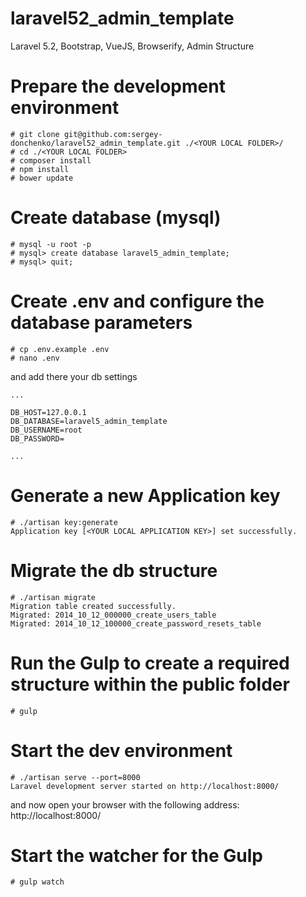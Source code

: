 # laravel52_admin_template
Laravel 5.2, Bootstrap, VueJS, Browserify, Admin Structure

# Prepare the development environment
```shell
# git clone git@github.com:sergey-donchenko/laravel52_admin_template.git ./<YOUR LOCAL FOLDER>/
# cd ./<YOUR LOCAL FOLDER>
# composer install
# npm install
# bower update
```
# Create database (mysql)
```shell
# mysql -u root -p
# mysql> create database laravel5_admin_template;
# mysql> quit;
```

# Create .env and configure the database parameters
```shell
# cp .env.example .env
# nano .env
```

and add there your db settings
```shell
...

DB_HOST=127.0.0.1
DB_DATABASE=laravel5_admin_template
DB_USERNAME=root     
DB_PASSWORD=      

...
```
# Generate a new Application key
```shell
# ./artisan key:generate
Application key [<YOUR LOCAL APPLICATION KEY>] set successfully.
```

# Migrate the db structure
```shell
# ./artisan migrate
Migration table created successfully.
Migrated: 2014_10_12_000000_create_users_table
Migrated: 2014_10_12_100000_create_password_resets_table
```

# Run the Gulp to create a required structure within the public folder
```shell
# gulp
```

# Start the dev environment
```shell
# ./artisan serve --port=8000
Laravel development server started on http://localhost:8000/
```

and now open your browser with the following address: http://localhost:8000/

# Start the watcher for the Gulp
```shell
# gulp watch
```
